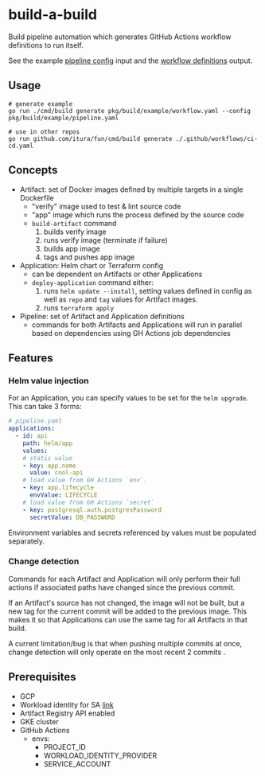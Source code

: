 # build-a-build

Build pipeline automation which generates GitHub Actions workflow definitions to run itself.

See the example [pipeline config](./example/pipeline.yaml) input and the [workflow definitions](./example/workflow.yaml) output.

## Usage
```
# generate example
go run ./cmd/build generate pkg/build/example/workflow.yaml --config pkg/build/example/pipeline.yaml

# use in other repos
go run github.com/itura/fun/cmd/build generate ./.github/workflows/ci-cd.yaml
```

## Concepts

- Artifact: set of Docker images defined by multiple targets in a single Dockerfile
  - "verify" image used to test & lint source code
  - "app" image which runs the process defined by the source code
  - `build-artifact` command
    1. builds verify image
    2. runs verify image (terminate if failure)
    3. builds app image 
    4. tags and pushes app image
- Application: Helm chart or Terraform config
  - can be dependent on Artifacts or other Applications
  - `deploy-application` command either:
    1. runs `helm update --install`, setting values defined in config as well as `repo` and `tag` values for Artifact images.
    2. runs `terraform apply`
- Pipeline: set of Artifact and Application definitions
    - commands for both Artifacts and Applications will run in parallel based on dependencies using GH Actions job dependencies

## Features

### Helm value injection
For an Application, you can specify values to be set for the `helm upgrade`. This can take 3 forms:

```yaml
# pipeline.yaml
applications:
  - id: api
    path: helm/app
    values:
    # static value
    - key: app.name
      value: cool-api
    # load value from GH Actions `env`. 
    - key: app.lifecycle
      envValue: LIFECYCLE
    # load value from GH Actions `secret`
    - key: postgresql.auth.postgresPassword
      secretValue: DB_PASSWORD
```
Environment variables and secrets referenced by values must be populated separately.

### Change detection
Commands for each Artifact and Application will only perform their full actions if associated paths have changed since the previous commit.

If an Artifact's source has not changed, the image will not be built, but a new tag for the current commit will be added to the previous image. This makes it so that Applications can use the same tag for all Artifacts in that build.

A current limitation/bug is that when pushing multiple commits at once, change detection will only operate on the most recent 2 commits .

## Prerequisites
- GCP
- Workload identity for SA [link](https://github.com/google-github-actions/auth#setting-up-workload-identity-federation)
- Artifact Registry API enabled
- GKE cluster
- GitHub Actions
  - envs:
    - PROJECT_ID
    - WORKLOAD_IDENTITY_PROVIDER
    - SERVICE_ACCOUNT
